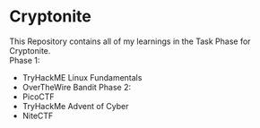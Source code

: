 # Cryptonite  
This Repository contains all of my learnings in the Task Phase for Cryptonite.  
Phase 1: 
- TryHackME Linux Fundamentals
- OverTheWire Bandit
Phase 2:
- PicoCTF
- TryHackMe Advent of Cyber
- NiteCTF
